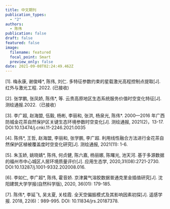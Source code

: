 ```yaml
---
title: 中文期刊
publication_types:
  - "2"
authors:
  - 陈伟
publication: false
draft: false
featured: false
image:
  filename: featured
  focal_point: Smart
  preview_only: false
date: 2021-09-08T02:24:49.462Z
---
```

[1].	梅永康, 谢俊峰*, 陈伟, 刘仁. 多特征参数约束的星载激光高程控制点提取[J]. 红外与激光工程. 2022. (已接收)

[2].	张学鹏, 张凤娇, 陈伟*, 等. 云贵高原地区生态系统服务价值时空变化特征[J]. 测绘通报.2022.（已接收）

[3].	李广超, 赵海盟, 伍毅, 杨彬, 李丽和, 张洪, 杨泉光, 陈伟*. 2000—2016 年广西防城金花茶自然保护区关键生态环境参数时空变化[J]. 测绘通报, 2021(2)，13-17. DOI:10.13474/j.cnki.11-2246.2021.0035

[4].	陈伟*, 王哲, 赵海盟, 李丽和, 张学鹏, 李广超. 利用线性融合方法进行金花茶自然保护区植被覆盖度时空变化研究[J]. 测绘通报, 2021(11): 1-6.

[5].	朱玉娇, 姚晓婧*, 陈伟, 何贞健, 陈六嘉, 杨丽娜, 陈曙光, 池天河. 基于多源数据的福州市中心城区人居环境质量评价[J]. 应用生态学, 2020,31(08):2721-2730. DOI:10.13287/j.1001-9332.202008.016.

[6].	李如仁, 李广超*, 陈伟, 霍音娇. 京津冀气溶胶数据普通克里金插值研究[J]. 沈阳建筑大学学报(自然科学版), 2020, 36(01): 179-185.

[7].	陈伟*, 李延飞, 吴太夏, 关桂霞. 全天空偏振模式及其影响因素初探[J]. 遥感学报. 2018, 22(6)：989-995. DOI: 10.11834/jrs.20187378.
